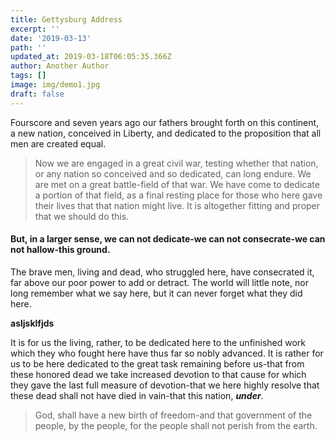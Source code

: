 ```yaml
---
title: Gettysburg Address
excerpt: ''
date: '2019-03-13'
path: ''
updated_at: 2019-03-18T06:05:35.366Z
author: Another Author
tags: []
image: img/demo1.jpg
draft: false
---
```

Fourscore and seven years ago our fathers brought forth on this continent, a new nation, conceived in Liberty, and dedicated to the proposition that all men are created equal.

> Now we are engaged in a great civil war, testing whether that nation, or any nation so conceived and so dedicated, can long endure. We are met on a great battle\-field of that war. We have come to dedicate a portion of that field, as a final resting place for those who here gave their lives that that nation might live. It is altogether fitting and proper that we should do this.

#### But, in a larger sense, we can not dedicate\-we can not consecrate\-we can not hallow\-this ground.

The brave men, living and dead, who struggled here, have consecrated it, far above our poor power to add or detract. The world will little note, nor long remember what we say here, but it can never forget what they did here. 

**asljsklfjds**

It is for us the living, rather, to be dedicated here to the unfinished work which they who fought here have thus far so nobly advanced. It is rather for us to be here dedicated to the great task remaining before us\-that from these honored dead we take increased devotion to that cause for which they gave the last full measure of devotion\-that we here highly resolve that these dead shall not have died in vain\-that this nation, ___under___.

> God, shall have a new birth of freedom\-and that government of the people, by the people, for the people shall not perish from the earth.
